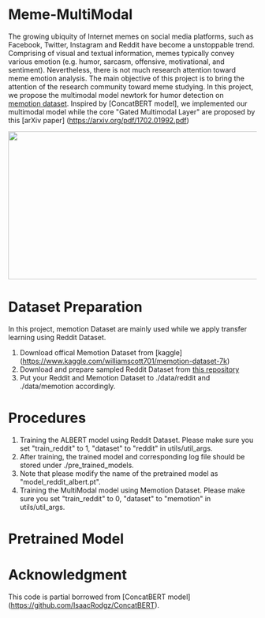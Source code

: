 # Meme-MultiModal
The growing ubiquity of Internet memes on social media platforms, such as Facebook, Twitter, Instagram and Reddit have become a unstoppable trend. Comprising of visual and textual information, memes typically convey various emotion (e.g. humor, sarcasm, offensive, motivational, and sentiment). Nevertheless, there is not much research attention toward meme emotion analysis. The main objective of this project is to bring the attention of the research community toward
meme studying. In this project, we propose the multimodal model newtork for humor detection on [memotion dataset](https://arxiv.org/pdf/2008.03781.pdf). Inspired by [ConcatBERT model], we implemented our multimodal model while the core "Gated Multimodal Layer" are proposed by this [arXiv paper] (https://arxiv.org/pdf/1702.01992.pdf)

<img src="https://github.com/terenceylchow124/Meme-MultiModal/blob/main/Project.png" width="600" height="300">

# Dataset Preparation 
In this project, memotion Dataset are mainly used while we apply transfer learning using Reddit Dataset.
1. Download offical Memotion Dataset from [kaggle] (https://www.kaggle.com/williamscott701/memotion-dataset-7k)
2. Download and prepare sampled Reddit Dataset from [this repository](https://github.com/orionw/RedditHumorDetection)
3. Put your Reddit and Memotion Dataset to ./data/reddit and ./data/memotion accordingly. 

# Procedures
1. Training the ALBERT model using Reddit Dataset. Please make sure you set "train_reddit" to 1, "dataset" to "reddit" in utils/util_args. 
2. After training, the trained model and corresponding log file should be stored under ./pre_trained_models.  
3. Note that please modify the name of the pretrained model as "model_reddit_albert.pt".
4. Training the MultiModal model using Memotion Dataset. Please make sure you set "train_reddit" to 0, "dataset" to "memotion" in utils/util_args. 

# Pretrained Model 

# Acknowledgment
This code is partial borrowed from [ConcatBERT model] (https://github.com/IsaacRodgz/ConcatBERT).





